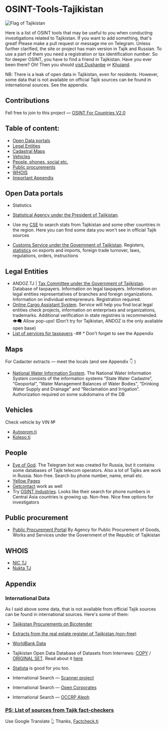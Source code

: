 # OSINT-Tools-Tajikistan
<img src="https://upload.wikimedia.org/wikipedia/commons/d/d0/Flag_of_Tajikistan.svg" alt="Flag of Tajikistan"/>

Here is a list of OSINT tools that may be useful to you when conducting investigations related to Tajikistan. If you want to add something, that's great! Please make a pull request or message me on Telegram.
Unless further clarified, the site or project has main version in Tajik and Russian. To use a part of them you need a registration or tax identification number. So for deeper OSINT, you have to find a friend in Tajikistan. Have you ever been there? Oh! Then you should [visit Dushanbe](https://www.tripadvisor.com/Attractions-g293964-Activities-Dushanbe.html) or [Khujand](https://www.tripadvisor.com/Attractions-g811256-Activities-Khujand_Sughd_Province.html).

NB: There is a leak of open data in Tajikistan, even for residents. However, some data that is not available on official Tajik sources can be found in international sources. See the appendix.

## Contributions
Fell free to join to this project — [OSINT For Countries V2.0](https://github.com/paulpogoda/OSINT-for-countries-V2.0)

 ## Table of content:
 - [Open Data portals](#open-data-portals)
 - [Legal Entities](#legal-entities)
 - [Cadastral Maps](#maps)
 - [Vehicles](#vehicles)
 - [People, phones, social etc.](#people)
 - [Public procurements](#public-procurement)
 - [WHOIS](#whois)
 - [Important Appendix](#appendix)

## Open Data portals

- Statistics
- [Statistical Agency under the President of Tajikistan](https://www.stat.tj/ru/).
- Use my [CSE](https://cse.google.com/cse?cx=a72e762da6ab1440a#gsc.tab=0) to search stats from Tajikistan and some other countries in the region. Here you can find some data you won't see in official Tajik sources

- [Customs Service under the Government of Tajikistan](https://tamognia.tj).
Registers, [statistics](https://tamognia.tj/index.php/2020-10-12-17-53-49/2018-06-14-07-44-16) on exports and imports, foreign trade turnover, laws, regulations, orders, instructions


## Legal Entities
- ANDOZ.TJ | [Tax Committee under the Government of Tajikistan](https://andoz.tj/ForTaxpayer/UnifiedStateRegister).
Database of taxpayers. Information on legal taxpayers. Information on legal entities representatives of branches and foreign organizations. Information on individual entrepreneurs. Registration required.	
- [Online Cargo Assistant System](https://ocas.pl/company-check/tajikistan).
Service will help you find local legal entities check projects, information on enterprises and organizations, trademarks. Additional verification in state registries is recommended.  :eye_speech_bubble: Allow pop-ups! (Don't try for Tajikistan, ANDOZ is the only avaliable open base)
- [List of services for taxpayers](https://services.andoz.tj)
-## * Don't forget to see the Appendix

## Maps 
For Cadacter extracts — meet the locals (and see Appendix :point_down: ) 
- [National Water Information System](https://www.wis.tj). 
The National Water Information System consists of the information systems “State Water Cadastre”, “Geoportal”, “Water Management Balances of Water Bodies”, “Drinking Water Supply and Drainage” and “Reclamation and Irrigation”. Authorization required on some subdomains of the DB


## Vehicles
Check vehicle by VIN № 
- [Autoprom.tj](https://autoprom.tj/vin-code)
- [Koleso.tj](https://koleso.tj/vin/)

## People
- [Eye of God](https://t.me/yfzxzxqwqbot). 
The Telegram bot was created for Russia, but it contains some databases of Tajik telecom operators. Also a lot of Tajiks are work in Russia. Non-free. Search bu phone number, name, email etc.
- [Yellow Pages](https://yellowpages.akipress.org) 
- [Getcontact](https://getcontact.com) work as well
- Try [OSINT Industries](https://app.osint.industries).
Looks like their search for phone numbers in Central Asia countries is growing up. Non-free. Nice free options for investigators


## Public procurement
- [Public Procurement Portal](https://eprocurement.gov.tj/ru/searchanno)
By Agency for Public Procurement of Goods, Works and Services under the Government of the Republic of Tajikistan

## WHOIS
- [NIC TJ](http://www.nic.tj/whois.html)
- [Nukta TJ](http://nukta.tj)

## Appendix
### International Data
As I said above some data, that is not available from official Tajik sources can be found in international sources. Here's some of them:
- [Tajikistan Procurements on Bicotender](https://www.bicotender.ru/catalog/by-region/tadzhikistan/) 

- [Extracts from the real estate register of Tajikistan (non-free)](https://schmidt-export.ru/выписки-из-иностранных-реестров-недвижимости/таджикистан)
- [WorldBank Data](https://data.worldbank.org/country/tajikistan)
- Tajikistan Open Data Database of Datasets from Internews: [COPY](https://docs.google.com/spreadsheets/d/1j6-pqSogg4Lt9ZGScPZexv4HEfFNRsk0OuqNsi4d4_Y/edit?gid=845239786#gid=845239786) / [ORIGINAL SET](https://docs.google.com/spreadsheets/d/1IZoR-Jb1vkS6kjGhGdVmBKeYni99QBNpvRBT2PBdXgs/edit?gid=845239786#gid=845239786). Read about it [here](https://internews.org/wp-content/uploads/2022/07/Final-Report-on-Tajikistan_ENG.pdf)
- [Statista](https://www.statista.com/search/?q=Tajikistan&p=1) is good for you too.
- International Search — [Scanner project](https://munscanner.com/dbs/)
- International Search — [Open Corporates](https://opencorporates.com)
- International Search — [OCCRP Aleph](https://aleph.occrp.org)
### [PS: List of sources from Tajik fact-checkers](https://factcheck.tj/ru/otkrytye-istochniki/)
Use Google Translate :point_up_2: Thanks, [Factcheck.tj](https://Factcheck.tj)
